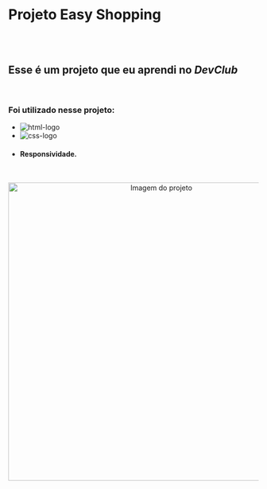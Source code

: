 <h1>Projeto Easy Shopping</h1>
<br>
<br>
<h2>Esse é um projeto que eu aprendi no <i>DevClub</i></h2>
<br>
<h3>Foi utilizado nesse projeto:</h3>

- <img src="https://img.shields.io/badge/HTML5-E34F26?style=for-the-badge&logo=html5&logoColor=white" alt="html-logo"/>

- <img src="https://img.shields.io/badge/CSS-239120?&style=for-the-badge&logo=css3&logoColor=white" alt="css-logo"/>
- <h4>Responsividade.</h4>
<br>
<p align="center">
<img src="https://github.com/rodrigobaldo/Projeto-Easy-Shopping-ResponsivoDevclub/blob/main/image/EasyShop.png?raw=true" alt="Imagem do projeto" width="600px"/>
</p>
